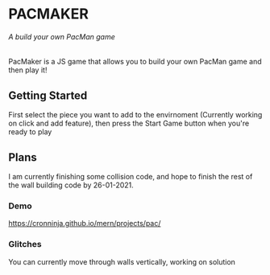# PACMAKER
###### A build your own PacMan game

PacMaker is a JS game that allows you to build your own PacMan game and then play it!

## Getting Started
First select the piece you want to add to the envirnoment (Currently working on click and add feature), then press the Start Game button when you're ready to play

## Plans
I am currently finishing some collision code, and hope to finish the rest of the wall building code by 26-01-2021.

### Demo
https://cronninja.github.io/mern/projects/pac/

### Glitches
You can currently move through walls vertically, working on solution